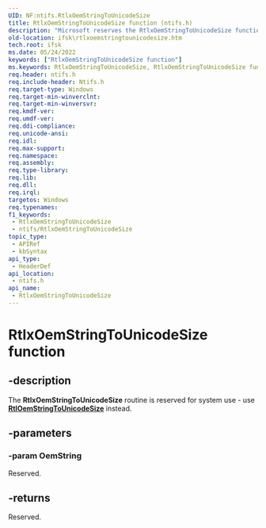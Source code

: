 ```yaml
---
UID: NF:ntifs.RtlxOemStringToUnicodeSize
title: RtlxOemStringToUnicodeSize function (ntifs.h)
description: "Microsoft reserves the RtlxOemStringToUnicodeSize function for internal use only. Don't use this function in your code."
old-location: ifsk\rtlxoemstringtounicodesize.htm
tech.root: ifsk
ms.date: 05/24/2022
keywords: ["RtlxOemStringToUnicodeSize function"]
ms.keywords: RtlxOemStringToUnicodeSize, RtlxOemStringToUnicodeSize function [Installable File System Drivers], ifsk.rtlxoemstringtounicodesize, ntifs/RtlxOemStringToUnicodeSize, rtlref_87da05b9-0bd7-415d-b6fd-aa7a6f77cbfb.xml
req.header: ntifs.h
req.include-header: Ntifs.h
req.target-type: Windows
req.target-min-winverclnt: 
req.target-min-winversvr: 
req.kmdf-ver: 
req.umdf-ver: 
req.ddi-compliance: 
req.unicode-ansi: 
req.idl: 
req.max-support: 
req.namespace: 
req.assembly: 
req.type-library: 
req.lib: 
req.dll: 
req.irql: 
targetos: Windows
req.typenames: 
f1_keywords:
 - RtlxOemStringToUnicodeSize
 - ntifs/RtlxOemStringToUnicodeSize
topic_type:
 - APIRef
 - kbSyntax
api_type:
 - HeaderDef
api_location:
 - ntifs.h
api_name:
 - RtlxOemStringToUnicodeSize
---
```


# RtlxOemStringToUnicodeSize function

## -description

The **RtlxOemStringToUnicodeSize** routine is reserved for system use - use [**RtlOemStringToUnicodeSize**](nf-ntifs-rtloemstringtounicodesize.md) instead.

## -parameters

### -param OemString

Reserved.

## -returns

Reserved.

